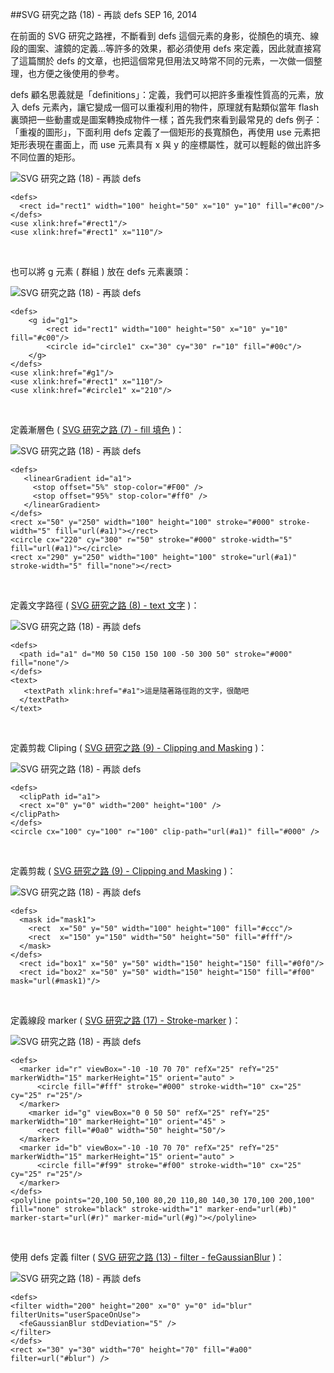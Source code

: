 <!-- @@master  = ../../_layout.html-->

<!-- @@block  =  jsBottom-->

<include src="../../_articles-js.html"></include>

<!-- @@close-->

<!-- @@block  =  css-->

<include src="../../_articles-css.html"></include>

<!-- @@close-->

<!-- @@block  =  articles-social-->

<include src="../../_articles-social.html"></include>

<!-- @@close-->

<!-- @@block  =  articles-footer-->

<include src="../../_articles.html"></include>

<!-- @@close-->

<!-- @@block  =  meta-->

<meta property="article:published_time" content="2014-09-16T23:45:00+01:00">

<meta name="keywords" content="svg,defs,definitions,fill,use">

<meta name="description" content="defs 顧名思義就是「definitions」：定義，我們可以把許多重複性質高的元素，放入 defs 元素內，讓它變成一個可以重複利用的物件，原理就有點類似當年 flash 裏頭把一些動畫或是圖案轉換成物件一樣。">

<meta itemprop="name" content="SVG 研究之路 (18) - 再談 defs - OXXO.STUDIO">

<meta itemprop="image" content="http://www.oxxostudio.tw/img/articles/201409/20140916_1_01.jpg">

<meta itemprop="description" content="defs 顧名思義就是「definitions」：定義，我們可以把許多重複性質高的元素，放入 defs 元素內，讓它變成一個可以重複利用的物件，原理就有點類似當年 flash 裏頭把一些動畫或是圖案轉換成物件一樣。">

<meta property="og:title" content="SVG 研究之路 (18) - 再談 defs - OXXO.STUDIO">

<meta property="og:url" content="http://www.oxxostudio.tw/articles/201409/svg-18-defs.html">

<meta property="og:image" content="http://www.oxxostudio.tw/img/articles/201409/20140916_1_01.jpg">

<meta property="og:description" content="defs 顧名思義就是「definitions」：定義，我們可以把許多重複性質高的元素，放入 defs 元素內，讓它變成一個可以重複利用的物件，原理就有點類似當年 flash 裏頭把一些動畫或是圖案轉換成物件一樣。">

<title>SVG 研究之路 (18) - 再談 defs  - OXXO.STUDIO</title> 

<!-- @@close-->

<!-- @@block  =  articles-content--> 

##SVG 研究之路 (18) - 再談 defs  <span class="article-date" tag="web">SEP 16, 2014</span>

在前面的 SVG 研究之路裡，不斷看到 defs 這個元素的身影，從顏色的填充、線段的圖案、濾鏡的定義...等許多的效果，都必須使用 defs 來定義，因此就直接寫了這篇關於 defs 的文章，也把這個常見但用法又時常不同的元素，一次做一個整理，也方便之後使用的參考。

defs 顧名思義就是「definitions」：定義，我們可以把許多重複性質高的元素，放入 defs 元素內，讓它變成一個可以重複利用的物件，原理就有點類似當年 flash 裏頭把一些動畫或是圖案轉換成物件一樣；首先我們來看到最常見的 defs 例子：「重複的圖形」，下面利用 defs 定義了一個矩形的長寬顏色，再使用 use 元素把矩形表現在畫面上，而 use 元素具有 x 與 y 的座標屬性，就可以輕鬆的做出許多不同位置的矩形。

![SVG 研究之路 (18) - 再談 defs](/img/articles/201409/20140916_1_02.png)

	<defs>
	  <rect id="rect1" width="100" height="50" x="10" y="10" fill="#c00"/>
	</defs>
	<use xlink:href="#rect1"/>
	<use xlink:href="#rect1" x="110"/>

<br/>

也可以將 g 元素 ( 群組 ) 放在 defs 元素裏頭：

![SVG 研究之路 (18) - 再談 defs](/img/articles/201409/20140916_1_03.png)

	<defs>
    	<g id="g1">
      		<rect id="rect1" width="100" height="50" x="10" y="10" fill="#c00"/>
      		<circle id="circle1" cx="30" cy="30" r="10" fill="#00c"/>
    	</g>
	</defs>
	<use xlink:href="#g1"/>
	<use xlink:href="#rect1" x="110"/>
	<use xlink:href="#circle1" x="210"/>

<br/>

定義漸層色 ( [SVG 研究之路 (7) - fill 填色](http://www.oxxostudio.tw/articles/201406/svg-07-fill.html) )：

![SVG 研究之路 (18) - 再談 defs](/img/articles/201409/20140916_1_04.png)

	<defs>
	   <linearGradient id="a1">
	     <stop offset="5%" stop-color="#F00" />
	     <stop offset="95%" stop-color="#ff0" />
	   </linearGradient>
	</defs>
	<rect x="50" y="250" width="100" height="100" stroke="#000" stroke-width="5" fill="url(#a1)"></rect>
	<circle cx="220" cy="300" r="50" stroke="#000" stroke-width="5" fill="url(#a1)"></circle>
	<rect x="290" y="250" width="100" height="100" stroke="url(#a1)" stroke-width="5" fill="none"></rect>

<br/>

定義文字路徑 ( [SVG 研究之路 (8) - text 文字](http://www.oxxostudio.tw/articles/201406/svg-08-text.html) )：

![SVG 研究之路 (18) - 再談 defs](/img/articles/201409/20140916_1_05.png)

	<defs>
	  <path id="a1" d="M0 50 C150 150 100 -50 300 50" stroke="#000" fill="none"/>
	</defs>
	<text>
	   <textPath xlink:href="#a1">這是隨著路徑跑的文字，很酷吧
	  </textPath>
	</text>

<br/>

定義剪裁 Cliping ( [SVG 研究之路 (9) - Clipping and Masking](http://www.oxxostudio.tw/articles/201406/svg-09-clipping-masking.html) )：

![SVG 研究之路 (18) - 再談 defs](/img/articles/201409/20140916_1_06.png)

	<defs>  
	  <clipPath id="a1">
	  <rect x="0" y="0" width="200" height="100" />
	</clipPath>
	</defs>
	<circle cx="100" cy="100" r="100" clip-path="url(#a1)" fill="#000" />

<br/>

定義剪裁 ( [SVG 研究之路 (9) - Clipping and Masking](http://www.oxxostudio.tw/articles/201406/svg-09-clipping-masking.html) )：

![SVG 研究之路 (18) - 再談 defs](/img/articles/201409/20140916_1_09.png)

	<defs>
	  <mask id="mask1"> 
	    <rect  x="50" y="50" width="100" height="100" fill="#ccc"/>
	    <rect  x="150" y="150" width="50" height="50" fill="#fff"/>
	  </mask> 
	</defs>
	  <rect id="box1" x="50" y="50" width="150" height="150" fill="#0f0"/>
	  <rect id="box2" x="50" y="50" width="150" height="150" fill="#f00" mask="url(#mask1)"/>

<br/>

定義線段 marker ( [SVG 研究之路 (17) - Stroke-marker](http://www.oxxostudio.tw/articles/201409/svg-17-storke-marker.html) )：

![SVG 研究之路 (18) - 再談 defs](/img/articles/201409/20140916_1_07.png)

	<defs>
	  <marker id="r" viewBox="-10 -10 70 70" refX="25" refY="25" markerWidth="15" markerHeight="15" orient="auto" >
	      <circle fill="#fff" stroke="#000" stroke-width="10" cx="25" cy="25" r="25"/>
	  </marker>
	    <marker id="g" viewBox="0 0 50 50" refX="25" refY="25" markerWidth="10" markerHeight="10" orient="45" >
	      <rect fill="#0a0" width="50" height="50"/>
	  </marker>
	  <marker id="b" viewBox="-10 -10 70 70" refX="25" refY="25" markerWidth="15" markerHeight="15" orient="auto" >
	      <circle fill="#f99" stroke="#f00" stroke-width="10" cx="25" cy="25" r="25"/>
	  </marker>
	</defs>
	<polyline points="20,100 50,100 80,20 110,80 140,30 170,100 200,100" fill="none" stroke="black" stroke-width="1" marker-end="url(#b)" marker-start="url(#r)" marker-mid="url(#g)"></polyline>

<br/>

使用 defs 定義 filter ( [SVG 研究之路 (13) - filter - feGaussianBlur](http://www.oxxostudio.tw/articles/201406/svg-13-filter-feGaussianBlur.html) )：	

![SVG 研究之路 (18) - 再談 defs](/img/articles/201409/20140916_1_08.png)
	
	<defs>
	<filter width="200" height="200" x="0" y="0" id="blur" filterUnits="userSpaceOnUse">
	  <feGaussianBlur stdDeviation="5" />
	</filter>
	</defs>
	<rect x="30" y="30" width="70" height="70" fill="#a00" filter=url("#blur") />

<br/>

<!-- @@close-->
